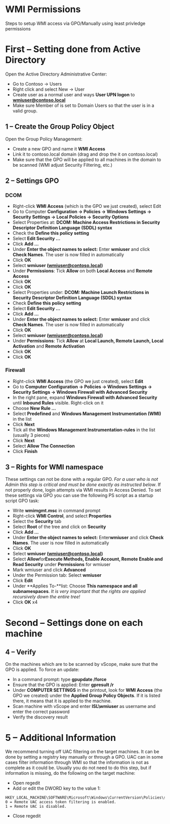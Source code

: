 # WMI Permissions

Steps to setup WMI access via GPO/Manually using least privledge permissions

# First – Setting done from Active Directory

Open the Active Directory Administrative Center:

- Go to Contoso -> Users
- Right click and select New -> User
- Create user as a normal user and ways **User UPN logon** to **wmiuser@contoso.local**
- Make sure Member of is set to Domain Users so that the user is in a valid group.

## 1 – Create the Group Policy Object

Open the Group Policy Management:

- Create a new GPO and name it **WMI Access**
- Link it to contoso.local domain (drag and drop the it on contoso.local)
- Make sure that the GPO will be applied to all machines in the domain to be scanned (WMI adjust Security Filtering, etc.)

## 2 – Settings GPO

### DCOM

- Right-click **WMI Access** (which is the GPO we just created), select Edit
- Go to Computer **Configuration -> Policies -> Windows Settings -> Security Settings -> Local Policies -> Security Options**
- Select Properties at: **DCOM: Machine Access Restrictions in Security Descriptor Definition Language (SDDL) syntax**
- Check the **Define this policy setting**
- Select **Edit Security …**
- Click **Add …**
- Under **Enter the object names to select:** Enter **wmiuser** and click **Check Names**. The user is now filled in automatically
- Click **OK**
- Select **wmiuser (wmiuser@contoso.local)**
- Under **Permissions**: Tick **Allow** on both **Local Access** and **Remote Access**
- Click **OK**
- Click **OK**
- Select Properties under: **DCOM: Machine Launch Restrictions in Security Descriptor Definition Language (SDDL) syntax**
- Check **Define this policy setting**
- Select **Edit Security …**
- Click **Add …**
- Under **Enter the object names to select:** Enter **wmiuser** and click **Check Names**. The user is now filled in automatically
- Click **OK**
- Select **wmiuser (wmiuser@contoso.local)**
- Under **Permissions**: Tick **Allow** at **Local Launch, Remote Launch, Local Activation** and **Remote Activation**
- Click **OK**
- Click **OK**

### Firewall

- Right-click **WMI Access** (the GPO we just created), select **Edit**
- Go to **Computer Configuration -> Policies -> Windows Settings -> Security Settings -> Windows Firewall with Advanced Security**
- In the right pane, expand **Windows Firewall with Advanced Security** until **Inbound Rules** visible. Right-click on it
- Choose **New Rule …**
- Select **Predefined** and **Windows Management Instrumentation (WMI)** in the list
- Click **Next**
- Tick all the **Windows Management Instrumentation-rules** in the list (usually 3 pieces)
- Click **Next**
- Select **Allow The Connection**
- Click **Finish**

## 3 – Rights for WMI namespace

These settings can not be done with a regular GPO. _For a user who is not Admin this step is critical and must be done exactly as instructed below_. If not properly done, login attempts via WMI results in Access Denied. To set these settings via GPO you can use the following PS script as a startup script GPO task:

- Write **wmimgmt.msc** in command prompt
- Right-click **WMI Control**, and select **Properties**
- Select the **Security** tab
- Select **Root** of the tree and click on **Security**
- Click **Add …**
- Under **Enter the object names to select:** Enter**wmiuser** and click **Check Names**. The user is now filled in automatically
- Click **OK**
- Select **wmiuser (wmiuser@contoso.local)**
- Select **Allow**for**Execute Methods, Enable Account, Remote Enable and Read Security** under **Permissions** for wmiuser
- Mark wmiuser and click **Advanced**
- Under the Permission tab: Select **wmiuser**
- Click **Edit**
- Under **Applies To-**list: Choose **This namespace and all subnamespaces**. _It is very important that the rights are applied recursively down the entire tree!_
- Click **OK** x4

# Second – Settings done on each machine

## 4 – Verify

On the machines which are to be scanned by vScope, make sure that the GPO is applied. To force an update:

- In a command prompt: type **gpupdate /force**
- Ensure that the GPO is applied: Enter **gpresult /r**
- Under **COMPUTER SETTINGS** in the printout, look for **WMI Access** (the GPO we created) under the **Applied Group Policy Objects**. If it is listed there, it means that it is applied to the machine.
- Scan machine with vScope and enter **ISL\wmiuser** as username and enter the correct password
- Verify the discovery result

# 5 – Additional Information

We recommend turning off UAC filtering on the target machines. It can be done by setting a registry key manually or through a GPO.
UAC can in some cases filter information through WMI so that the information is not as complete as it could be. Usually you do not need to do this step, but if information is missing, do the following on the target machine:

- Open regedit
- Add or edit the DWORD key to the value 1:

```
HKEY_LOCAL_MACHINE\SOFTWARE\Microsoft\Windows\CurrentVersion\Policies\system\LocalAccountTokenFilterPolicy
0 = Remote UAC access token filtering is enabled.
1 = Remote UAC is disabled.
```

- Close regedit
